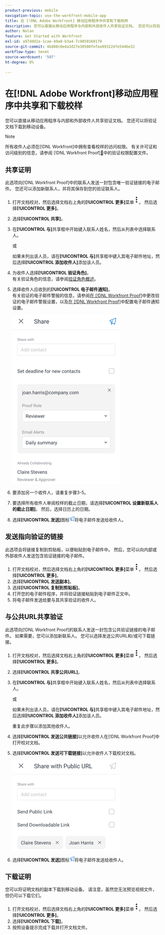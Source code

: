 ```yaml
---
product-previous: mobile
navigation-topic: use-the-workfront-mobile-app
title: 在 [!DNL Adobe Workfront] 移动应用程序中共享和下载校样
description: 您可以直接从移动应用程序与内部和外部收件人共享验证文档。 您还可以将验证文档下载到移动设备。
author: Nolan
feature: Get Started with Workfront
exl-id: a97ddd1e-1cae-49a8-b3a4-7c9850169179
source-git-commit: 4bd88c0e4a3d27e30580fefea993224fe5446e32
workflow-type: tm+mt
source-wordcount: '597'
ht-degree: 0%

---
```


# 在[!DNL Adobe Workfront]移动应用程序中共享和下载校样

您可以直接从移动应用程序与内部和外部收件人共享验证文档。 您还可以将验证文档下载到移动设备。

>[!NOTE]
>
>所有收件人必须在[!DNL Workfront]中拥有查看校样的访问权限。 有关许可证和访问级别的信息，请参阅 [!DNL Workfront Proof][&#128279;](../../../workfront-proof/wp-acct-admin/account-settings/proof-perm-profiles-in-wp.md)中的验证权限配置文件。

## 共享证明

此选项向[!DNL Workfront Proof]中的联系人发送一封包含唯一验证链接的电子邮件。 您还可以添加新联系人，并将其保存到您的验证联系人。

1. 打开文档校对，然后选择文档右上角的&#x200B;**[!UICONTROL 更多]**&#x200B;菜单![更多](assets/mobile-verticalmoremenu-20x33.png)。 然后选择&#x200B;**[!UICONTROL 更多]**。
1. 选择&#x200B;**[!UICONTROL 共享]**。
1. 在&#x200B;**[!UICONTROL 与]**&#x200B;共享框中开始键入联系人姓名，然后从列表中选择联系人。

   或

   如果未列出该人员，请在&#x200B;**[!UICONTROL 与]**&#x200B;共享框中键入其电子邮件地址，然后选择&#x200B;**[!UICONTROL 添加收件人]**&#x200B;添加该人员。

1. 为收件人选择&#x200B;**[!UICONTROL 验证角色]**。\
   有关验证角色的信息，请参阅[验证角色概述](../../../review-and-approve-work/proofing/proofing-overview/proof-roles.md)。
1. 选择收件人应收到的&#x200B;**[!UICONTROL 电子邮件通知]**。\
   有关验证的电子邮件警报的信息，请参阅[在 [!DNL Workfront Proof]](../../../workfront-proof/wp-emailsntfctns/email-alerts/change-email-alert-settings-wp.md)中更改验证的电子邮件警报设置，以及[在 [!DNL Workfront Proof]](../../../workfront-proof/wp-emailsntfctns/email-alerts/config-email-notification-settings-wp.md)中配置电子邮件通知设置。

   ![共享屏幕](assets/mobile-shareproof-350x551.png)

1. 要添加另一个收件人，请重复步骤3-5。
1. 要选择所有收件人审阅校样的截止日期，请选择&#x200B;**[!UICONTROL 设置新联系人的截止日期]**。 然后，选择日历上的日期。
1. 选择&#x200B;**[!UICONTROL 发送]**&#x200B;图标![发送图标](assets/mobile-send-icon-25x26.png)将电子邮件发送给收件人。

## 发送指向验证的链接

此选项会将链接复制到剪贴板，以便粘贴到电子邮件中。 然后，您可以向内部或外部收件人发送包含验证链接的电子邮件。

1. 打开文档校对，然后选择文档右上角的&#x200B;**[!UICONTROL 更多]**&#x200B;菜单![更多](assets/mobile-verticalmoremenu-20x33.png)。 然后选择&#x200B;**[!UICONTROL 更多]**。
1. 选择&#x200B;**[!UICONTROL 发送副本]**。
1. 选择&#x200B;**[!UICONTROL 复制到剪贴板]**。
1. 打开您的电子邮件程序，并将验证链接粘贴到电子邮件正文中。
1. 将电子邮件发送给要与其共享验证的收件人。

## 与公共URL共享验证

此选项向[!DNL Workfront Proof]的联系人发送一封包含公共验证链接的电子邮件。 如果需要，您可以添加新联系人。 您可以选择发送公共URL和/或可下载链接。

1. 打开文档校对，然后选择文档右上角的&#x200B;**[!UICONTROL 更多]**&#x200B;菜单![更多](assets/mobile-verticalmoremenu-20x33.png)。 然后选择&#x200B;**[!UICONTROL 更多]**。
1. 选择&#x200B;**[!UICONTROL 共享公共URL]**。
1. 在&#x200B;**[!UICONTROL 与]**&#x200B;共享框中开始键入联系人姓名，然后从列表中选择联系人。

   或

   如果未列出该人员，请在&#x200B;**[!UICONTROL 与]**&#x200B;共享框中键入其电子邮件地址，然后选择&#x200B;**[!UICONTROL 添加收件人]**&#x200B;添加该人员。

   重复此步骤以添加其他收件人。

1. 选择&#x200B;**[!UICONTROL 发送公共链接]**&#x200B;以允许收件人在[!DNL Workfront Proof]中打开校对文档。
1. 选择&#x200B;**[!UICONTROL 发送可下载链接]**&#x200B;以允许收件人下载校对文档。

   ![[!UICONTROL 与公共URL屏幕共享]](assets/mobile-sharepublicurl-proof-350x296.png)

1. 选择&#x200B;**[!UICONTROL 发送]**&#x200B;图标![发送图标](assets/mobile-send-icon-25x26.png)将电子邮件发送给收件人。

## 下载证明

您可以将证明文档的副本下载到移动设备。 请注意，虽然您无法预览视频文件，但仍可以下载它们。

1. 打开文档校对，然后选择文档右上角的&#x200B;**[!UICONTROL 更多]**&#x200B;菜单![更多](assets/mobile-verticalmoremenu-20x33.png)。 然后选择&#x200B;**[!UICONTROL 更多]**。
1. 选择&#x200B;**[!UICONTROL 下载]**。
1. 按照设备提示完成下载并打开文档文件。
